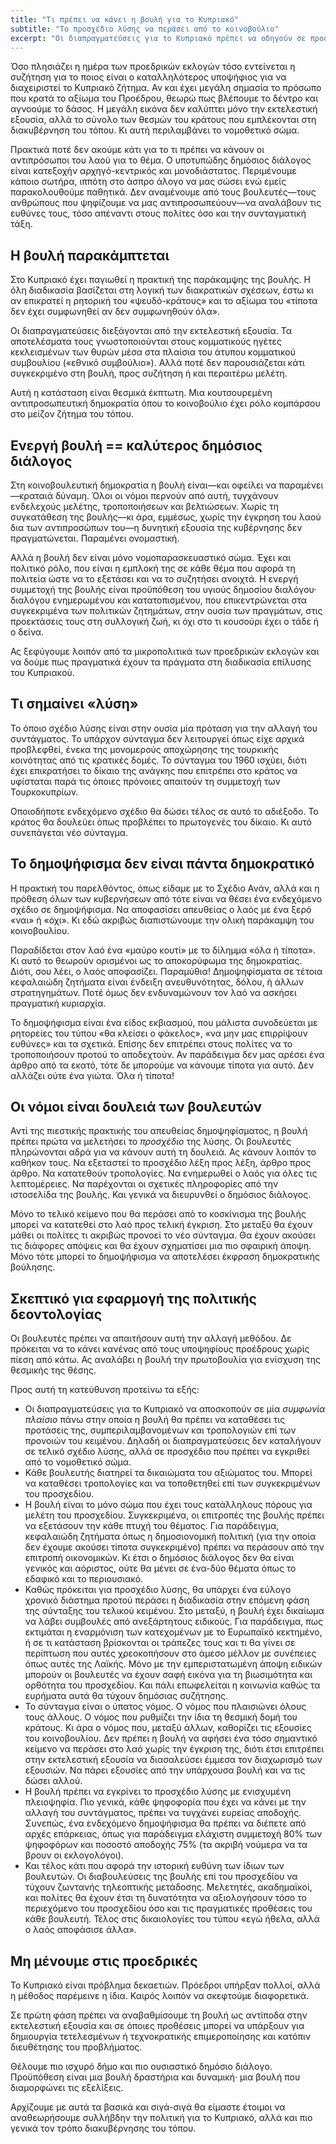 ```yaml
---
title: "Τι πρέπει να κάνει η βουλή για το Κυπριακό"
subtitle: "Το προσχέδιο λύσης να περάσει από το κοινοβούλιο"
excerpt: "Οι διαπραγματεύσεις για το Κυπριακό πρέπει να οδηγούν σε προσχέδιο λύσης που θα τύχει κοινοβουλευτικού ελέγχου."
---
```

Όσο πλησιάζει η ημέρα των προεδρικών εκλογών τόσο εντείνεται η συζήτηση για το ποιος είναι ο καταλληλότερος υποψήφιος για να διαχειριστεί το Κυπριακό ζήτημα. Αν και έχει μεγάλη σημασία το πρόσωπο που κρατά το αξίωμα του Προέδρου, θεωρώ πως βλέπουμε το δέντρο και αγνοούμε το δάσος. Η μεγάλη εικόνα δεν καλύπτει μόνο την εκτελεστική εξουσία, αλλά το σύνολο των θεσμών του κράτους που εμπλέκονται στη διακυβέρνηση του τόπου. Κι αυτή περιλαμβάνει το νομοθετικό σώμα.

Πρακτικά ποτέ δεν ακούμε κάτι για το τι πρέπει να κάνουν οι αντιπρόσωποι του λαού για το θέμα. Ο υποτυπώδης δημόσιος διάλογος είναι κατεξοχήν αρχηγό-κεντρικός και μονοδιάστατος. Περιμένουμε κάποιο σωτήρα, ιππότη στο άσπρο άλογο να μας σώσει ενώ εμείς παρακολουθούμε παθητικά. Δεν αναμένουμε από τους βουλευτές—τους ανθρώπους που ψηφίζουμε να μας αντιπροσωπεύουν—να αναλάβουν τις ευθύνες τους, τόσο απέναντι στους πολίτες όσο και την συνταγματική τάξη.

## Η βουλή παρακάμπτεται

Στο Κυπριακό έχει παγιωθεί η πρακτική της παράκαμψης της βουλής. Η όλη διαδικασία βασίζεται στη λογική των διακρατικών σχέσεων, έστω κι αν επικρατεί η ρητορική του «ψευδό-κράτους» και το αξίωμα του «τίποτα δεν έχει συμφωνηθεί αν δεν συμφωνηθούν όλα».

Οι διαπραγματεύσεις διεξάγονται από την εκτελεστική εξουσία. Τα αποτελέσματα τους γνωστοποιούνται στους κομματικούς ηγέτες κεκλεισμένων των θυρών μέσα στα πλαίσια του άτυπου κομματικού συμβουλίου («εθνικό συμβούλιο»). Αλλά ποτέ δεν παρουσιάζεται κάτι συγκεκριμένο στη βουλή, προς συζήτηση ή και περαιτέρω μελέτη.

Αυτή η κατάσταση είναι θεσμικά έκπτωτη. Μια κουτσουρεμένη αντιπροσωπευτική δημοκρατία όπου το κοινοβούλιο έχει ρόλο κομπάρσου στο μείζον ζήτημα του τόπου.

## Ενεργή βουλή == καλύτερος δημόσιος διάλογος

Στη κοινοβουλευτική δημοκρατία η βουλή είναι—και οφείλει να παραμένει—κραταιά δύναμη. Όλοι οι νόμοι περνούν από αυτή, τυγχάνουν ενδελεχούς μελέτης, τροποποιήσεων και βελτιώσεων. Χωρίς τη συγκατάθεση της βουλής—κι άρα, εμμέσως, χωρίς την έγκρηση του λαού δια των αντιπροσώπων του—η δυνητική εξουσία της κυβέρνησης δεν πραγματώνεται. Παραμένει ονομαστική.

Αλλά η βουλή δεν είναι μόνο νομοπαρασκευαστικό σώμα. Έχει και πολιτικό ρόλο, που είναι η εμπλοκή της σε κάθε θέμα που αφορά τη πολιτεία ώστε να το εξετάσει και να το συζητήσει ανοιχτά. Η ενεργή συμμετοχή της βουλής είναι προϋπόθεση του υγιούς δημοσίου διαλόγου· διαλόγου ενημερωμένου και κατατοπισμένου, που επικεντρώνεται στα συγκεκριμένα των πολιτικών ζητημάτων, στην ουσία των πραγμάτων, στις προεκτάσεις τους στη συλλογική ζωή, κι όχι στο τι κουσούρι έχει ο τάδε ή ο δείνα.

Ας ξεφύγουμε λοιπόν από τα μικροπολιτικά των προεδρικών εκλογών και να δούμε πως πραγματικά έχουν τα πράγματα στη διαδικασία επίλυσης του Κυπριακού.

## Τι σημαίνει «λύση»

Το όποιο σχέδιο λύσης είναι στην ουσία μία πρόταση για την αλλαγή του συντάγματος. Το υπάρχον σύνταγμα δεν λειτουργεί όπως είχε αρχικά προβλεφθεί, ένεκα της μονομερούς αποχώρησης της τουρκικής κοινότητας από τις κρατικές δομές. Το σύνταγμα του 1960 ισχύει, διότι έχει επικρατήσει το δίκαιο της ανάγκης που επιτρέπει στο κράτος να υφίσταται παρά τις όποιες πρόνοιες απαιτούν τη συμμετοχή των Τουρκοκυπρίων.

Οποιοδήποτε ενδεχόμενο σχέδιο θα δώσει τέλος σε αυτό το αδιέξοδο. Το κράτος θα δουλεύει όπως προβλέπει το πρωτογενές του δίκαιο. Κι αυτό συνεπάγεται νέο σύνταγμα.

## Το δημοψήφισμα δεν είναι πάντα δημοκρατικό

Η πρακτική του παρελθόντος, όπως είδαμε με το Σχέδιο Ανάν, αλλά και η πρόθεση όλων των κυβερνήσεων από τότε είναι να θέσει ένα ενδεχόμενο σχέδιο σε δημοψήφισμα. Να αποφασίσει απευθείας ο λαός με ένα ξερό «ναι» ή «όχι». Κι εδώ ακριβώς διαπιστώνουμε την ολική παράκαμψη του κοινοβουλίου.

Παραδίδεται στον λαό ένα «μαύρο κουτί» με το δίλημμα «όλα ή τίποτα». Κι αυτό το θεωρούν ορισμένοι ως το αποκορύφωμα της δημοκρατίας. Διότι, σου λέει, ο λαός αποφασίζει. Παραμύθια! Δημοψηφίσματα σε τέτοια κεφαλαιώδη ζητήματα είναι ένδειξη ανευθυνότητας, δόλου, ή άλλων στρατηγημάτων. Ποτέ όμως δεν ενδυναμώνουν τον λαό να ασκήσει πραγματική κυριαρχία.

Το δημοψήφισμα είναι ένα είδος εκβιασμού, που μάλιστα συνοδεύεται με ρητορείες του τύπου «θα κλείσει ο φάκελος», «να μην μας επιρρίψουν ευθύνες» και τα σχετικά. Επίσης δεν επιτρέπει στους πολίτες να το τροποποιήσουν προτού το αποδεχτούν. Αν παράδειγμα δεν μας αρέσει ένα άρθρο από τα εκατό, τότε δε μπορούμε να κάνουμε τίποτα για αυτό. Δεν αλλάζει ούτε ένα γιώτα. Όλα ή τίποτα!

## Οι νόμοι είναι δουλειά των βουλευτών

Αντί της πιεστικής πρακτικής του απευθείας δημοψηφίσματος, η βουλή πρέπει πρώτα να μελετήσει το *προσχέδιο* της λύσης. Οι βουλευτές πληρώνονται αδρά για να κάνουν αυτή τη δουλειά. Ας κάνουν λοιπόν το καθήκον τους. Να εξεταστεί το προσχέδιο λέξη προς λέξη, άρθρο προς άρθρο. Να κατατεθούν τροπολογίες. Να ενημερωθεί ο λαός για όλες τις λεπτομέρειες. Να παρέχονται οι σχετικές πληροφορίες από την ιστοσελίδα της βουλής. Και γενικά να διευρυνθεί ο δημόσιος διάλογος.

Μόνο το τελικό κείμενο που θα περάσει από το κοσκίνισμα της βουλής μπορεί να κατατεθεί στο λαό προς τελική έγκριση. Στο μεταξύ θα έχουν μάθει οι πολίτες τι ακριβώς προνοεί το νέο σύνταγμα. Θα έχουν ακούσει τις διάφορες απόψεις και θα έχουν σχηματίσει μια πιο σφαιρική άποψη. Μόνο τότε μπορεί το δημοψήφισμα να αποτελέσει έκφραση δημοκρατικής βούλησης.

## Σκεπτικό για εφαρμογή της πολιτικής δεοντολογίας

Οι βουλευτές πρέπει να απαιτήσουν αυτή την αλλαγή μεθόδου. Δε πρόκειται να το κάνει κανένας από τους υποψηφίους προέδρους χωρίς πίεση από κάτω. Ας αναλάβει η βουλή την πρωτοβουλία για ενίσχυση της θεσμικής της θέσης.

Προς αυτή τη κατεύθυνση προτείνω τα εξής:

- Οι διαπραγματεύσεις για το Κυπριακό να αποσκοπούν σε μία *συμφωνία πλαίσιο* πάνω στην οποία η βουλή θα πρέπει να καταθέσει τις προτάσεις της, συμπεριλαμβανομένων και τροπολογιών επί των προνοιών του κειμένου. Δηλαδή οι διαπραγματεύσεις δεν καταλήγουν σε τελικό σχέδιο λύσης, αλλά σε προσχέδιο που πρέπει να εγκριθεί από το νομοθετικό σώμα.
- Κάθε βουλευτής διατηρεί τα δικαιώματα του αξιώματος του. Μπορεί να καταθέσει τροπολογίες και να τοποθετηθεί επί των συγκεκριμένων του προσχεδίου.
- Η βουλή είναι το μόνο σώμα που έχει τους κατάλληλους πόρους για μελέτη του προσχεδίου. Συγκεκριμένα, οι επιτροπές της βουλής πρέπει να εξετάσουν την κάθε πτυχή του θέματος. Για παράδειγμα, κεφαλαιώδη ζητήματα όπως η δημοσιονομική πολιτική (για την οποία δεν έχουμε ακούσει τίποτα συγκεκριμένο) πρέπει να περάσουν από την επιτροπή οικονομικών. Κι έτσι ο δημόσιος διάλογος δεν θα είναι γενικός και αόριστος, ούτε θα μένει σε ένα-δύο θέματα όπως το εδαφικό και το περιουσιακό.
- Καθώς πρόκειται για προσχέδιο λύσης, θα υπάρχει ένα εύλογο χρονικό διάστημα προτού περάσει η διαδικασία στην επόμενη φάση της σύνταξης του τελικού κειμένου. Στο μεταξύ, η βουλή έχει δικαίωμα να λάβει συμβουλές από ανεξάρτητους ειδικούς. Για παράδειγμα, πως εκτιμάται η εναρμόνιση των κατεχομένων με το Ευρωπαϊκό κεκτημένο, ή σε τι κατάσταση βρίσκονται οι τράπεζες τους και τι θα γίνει σε περίπτωση που αυτές χρεοκοπήσουν στο άμεσο μέλλον με συνέπειες όπως αυτές της Λαϊκής. Μόνο με την εμπεριστατωμένη άποψη ειδικών μπορούν οι βουλευτές να έχουν σαφή εικόνα για τη βιωσιμότητα και ορθότητα του προσχεδίου. Και πάλι επωφελείται η κοινωνία καθώς τα ευρήματα αυτά θα τύχουν δημόσιας συζήτησης.
- Το σύνταγμα είναι ο ύπατος νόμος. Ο νόμος που πλαισιώνει όλους τους άλλους. Ο νόμος που ρυθμίζει την ίδια τη θεσμική δομή του κράτους. Κι άρα ο νόμος που, μεταξύ άλλων, καθορίζει τις εξουσίες του κοινοβουλίου. Δεν πρέπει η βουλή να αφήσει ένα τόσο σημαντικό κείμενο να περάσει στο λαό χωρίς την έγκριση της, διότι έτσι επιτρέπει στην εκτελεστική εξουσία να διασαλεύσει έμμεσα τον διαχωρισμό των εξουσιών. Να πάρει εξουσίες από την υπάρχουσα βουλή και να τις δώσει αλλού.
- Η βουλή πρέπει να εγκρίνει το προσχέδιο λύσης με ενισχυμένη πλειοψηφία. Πιο γενικά, κάθε ψηφοφορία που έχει να κάνει με την αλλαγή του συντάγματος, πρέπει να τυγχάνει ευρείας αποδοχής. Συνεπώς, ένα ενδεχόμενο δημοψήφισμα θα πρέπει να διέπετε από αρχές επάρκειας, όπως για παράδειγμα ελάχιστη συμμετοχή 80% των ψηφοφόρων και ποσοστό αποδοχής 75% (τα ακριβή νούμερα να τα βρουν οι εκλογολόγοι).
- Και τέλος κάτι που αφορά την ιστορική ευθύνη των ίδιων των βουλευτών. Οι διαβουλεύσεις της βουλής επί του προσχεδίου να τύχουν ζωντανής τηλεοπτικής μετάδοσης. Μελετητές, ακαδημαϊκοί, και πολίτες θα έχουν έτσι τη δυνατότητα να αξιολογήσουν τόσο το περιεχόμενο του προσχεδίου όσο και τις πραγματικές προθέσεις του κάθε βουλευτή. Τέλος στις δικαιολογίες του τύπου «εγώ ήθελα, αλλά ο λαός αποφάσισε άλλα».

## Μη μένουμε στις προεδρικές

Το Κυπριακό είναι πρόβλημα δεκαετιών. Πρόεδροι υπήρξαν πολλοί, αλλά η μέθοδος παρέμεινε η ίδια. Καιρός λοιπόν να σκεφτούμε διαφορετικά.

Σε πρώτη φάση πρέπει να αναβαθμίσουμε τη βουλή ως αντίποδα στην εκτελεστική εξουσία και σε όποιες προθέσεις μπορεί να υπάρξουν για δημιουργία τετελεσμένων ή τεχνοκρατικής επιμεροποίησης και κατόπιν διευθέτησης του προβλήματος.

Θέλουμε πιο ισχυρό δήμο και πιο ουσιαστικό δημόσιο διάλογο. Προϋπόθεση είναι μια βουλή δραστήρια και δυναμική· μια βουλή που διαμορφώνει τις εξελίξεις.

Αρχίζουμε με αυτά τα βασικά και σιγά-σιγά θα είμαστε έτοιμοι να αναθεωρήσουμε συλλήβδην την πολιτική για το Κυπριακό, αλλά και πιο γενικά τον τρόπο διακυβέρνησης του τόπου.
